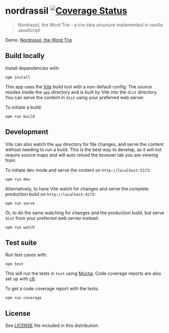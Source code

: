 # nordrassil [![Coverage Status](https://img.shields.io/coveralls/mgarbacz/nordrassil.svg)](https://coveralls.io/r/mgarbacz/nordrassil)

> Nordrassil, the Word Trie - a trie data structure implemented in vanilla JavaScript

Demo: [Nordrassil, the Word Trie](http://mgarbacz.github.io/nordrassil/)

## Build locally

Install dependencies with:

    npm install

This app uses the [Vite](https://vitejs.dev/) build tool with a non-default config. The source resides inside the `app` directory and is built by Vite into the `dist` directory. You can serve the content in `dist` using your preferred web server.

To initiate a build:

    npm run build

## Development

Vite can also watch the `app` directory for file changes, and serve the content without needing to run a build. This is the best way to develop, as it will not require source maps and will auto reload the browser tab you are viewing from.

To initiate dev mode and serve the content on `http://localhost:5173`:

    npm run dev

Alternatively, to have Vite watch for changes and serve the complete production build on `http://localhost:4173`:

    npm run serve

Or, to do the same watching for changes and the production build, but serve `dist` from your preferred web server instead:

    npm run watch

## Test suite

Run test cases with:

    npm test

This will run the tests in `test` using [Mocha](http://mochajs.org/). Code coverage reports are also set up with [c8](https://github.com/bcoe/c8).

To get a code coverage report with the tests:

    npm run coverage

## License

See [LICENSE](LICENSE) file included in this distribution.
